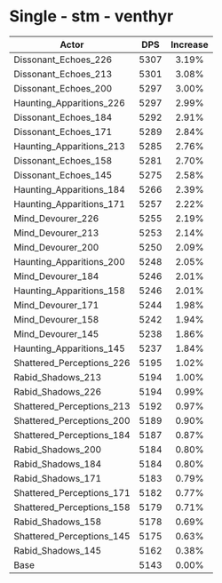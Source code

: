 # Single - stm - venthyr
| Actor | DPS | Increase |
|---|:---:|:---:|
|Dissonant_Echoes_226|5307|3.19%|
|Dissonant_Echoes_213|5301|3.08%|
|Dissonant_Echoes_200|5297|3.00%|
|Haunting_Apparitions_226|5297|2.99%|
|Dissonant_Echoes_184|5292|2.91%|
|Dissonant_Echoes_171|5289|2.84%|
|Haunting_Apparitions_213|5285|2.76%|
|Dissonant_Echoes_158|5281|2.70%|
|Dissonant_Echoes_145|5275|2.58%|
|Haunting_Apparitions_184|5266|2.39%|
|Haunting_Apparitions_171|5257|2.22%|
|Mind_Devourer_226|5255|2.19%|
|Mind_Devourer_213|5253|2.14%|
|Mind_Devourer_200|5250|2.09%|
|Haunting_Apparitions_200|5248|2.05%|
|Mind_Devourer_184|5246|2.01%|
|Haunting_Apparitions_158|5246|2.01%|
|Mind_Devourer_171|5244|1.98%|
|Mind_Devourer_158|5242|1.94%|
|Mind_Devourer_145|5238|1.86%|
|Haunting_Apparitions_145|5237|1.84%|
|Shattered_Perceptions_226|5195|1.02%|
|Rabid_Shadows_213|5194|1.00%|
|Rabid_Shadows_226|5194|0.99%|
|Shattered_Perceptions_213|5192|0.97%|
|Shattered_Perceptions_200|5189|0.90%|
|Shattered_Perceptions_184|5187|0.87%|
|Rabid_Shadows_200|5184|0.80%|
|Rabid_Shadows_184|5184|0.80%|
|Rabid_Shadows_171|5183|0.79%|
|Shattered_Perceptions_171|5182|0.77%|
|Shattered_Perceptions_158|5179|0.71%|
|Rabid_Shadows_158|5178|0.69%|
|Shattered_Perceptions_145|5175|0.63%|
|Rabid_Shadows_145|5162|0.38%|
|Base|5143|0.00%|
